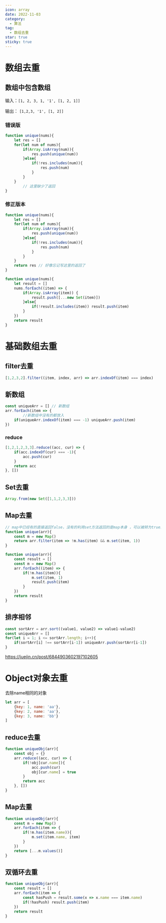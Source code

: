 ```yaml
---
icon: array
date: 2022-11-03
category:
  - 算法
tag:
  - 数组去重
star: true
sticky: true
---
```


# 数组去重

## 数组中包含数组

输入：`[1, 2, 3, 1, '1', [1, 2, 1]]`

输出： `[1,2,3, '1', [1, 2]]`

### 错误版

```jsx
function unique(nums){
    let res = []
    for(let num of nums){
        if(Array.isArray(num)){
            res.push(unique(num))
        }else{
            if(!res.includes(num)){
                res.push(num)
            }
        }
    }
		// 这里缺少了返回
}
```

### 修正版本

```jsx
function unique(nums){
    let res = []
    for(let num of nums){
        if(Array.isArray(num)){
            res.push(unique(num))
        }else{
            if(!res.includes(num)){
                res.push(num)
            }
        }
    }
    return res // 好像忘记写这里的返回了
}
```

```jsx
function unique(nums){
	let result = []
	nums.forEach((item) => {
		if(Array.isArray(item)) {
			result.push([...new Set(item)])
		}else{
			if(!result.includes(item)) result.push(item)
		}
	})
	return result
}
```
# 基础数组去重

## filter去重

```jsx
[1,2,3,2].filter((item, index, arr) => arr.indexOf(item) === index)
```

## 新数组

```jsx
const uniqueArr = [] // 新数组
arr.forEach(item => {
		//新数组中没有的都放入
    if(uniqueArr.indexOf(item) === -1) uniqueArr.push(item)
})
```

### reduce
```jsx
[1,2,1,2,3,3].reduce((acc, cur) => {
	if(acc.indexOf(cur) === -1){
		acc.push(cur)
	}
	return acc
}, [])
```

## Set去重
```jsx
Array.from(new Set([1,1,2,3,3]))
```

## Map去重

```jsx
// map中已经有的直接返回false，没有的利用set方法返回的是map本身 ，可以被转为true的特性
function unique(arr){
	const m = new Map()
	return arr.filter(item => !m.has(item) && m.set(item, 1))
}
```

```jsx
function unique(arr){
	const result = []
	const m = new Map()
	arr.forEach((item) => {
		if(!m.has(item)){
			m.set(item, 1)
			result.push(item)
		}
	})
	return result
}
```

## 排序相邻

```jsx
const sortArr = arr.sort((value1, value2) => value1-value2)
const uniqueArr = []
for(let i = 1; i <= sortArr.length; i++){
	if(sortArr[i] !== sortArr[i-1]) uniqueArr.push(sortArr[i-1])
}
```

https://juejin.cn/post/6844903602197102605

# Object对象去重

去除name相同的对象

```jsx
let arr = [
	{key: 1, name: 'aa'},
	{key: 2, name: 'aa'},
	{key: 3, name: 'bb'}
]
```

## reduce去重

```jsx
function uniqueObj(arr){
	const obj = {}
	arr.reduce((acc, cur) => {
		if(!obj[cur.name]){
			acc.push(cur)
			obj[cur.name] = true
		}
		return acc
	}, [])
}
```

## Map去重

```jsx
function uniqueObj(arr){
	const m = new Map()
	arr.forEach(item => {
		if(!m.has(item.name)){
			m.set(item.name, item)
		}
	})
	return [...m.values()]
}
```

## 双循环去重

```jsx
function uniqueObj(arr){
	const result = []
	arr.forEach(item => {
		const hasPush = result.some(x => x.name === item.name)
		if(!hasPush) result.push(item)
	})
	return result
}
```